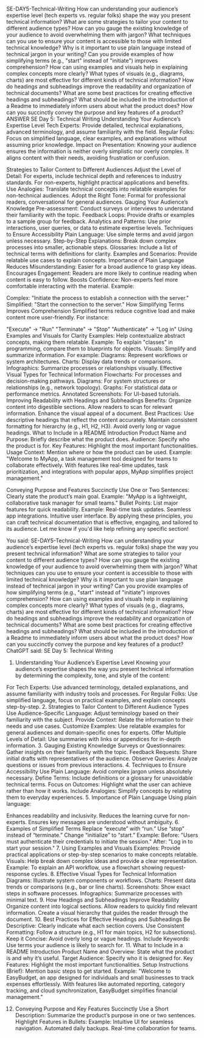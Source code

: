 SE-DAY5-Technical-Writing
How can understanding your audience’s expertise level (tech experts vs. regular folks) shape the way you present technical information?
What are some strategies to tailor your content to different audience types?
How can you gauge the existing knowledge of your audience to avoid overwhelming them with jargon?
What techniques can you use to ensure your content is accessible to those with limited technical knowledge?
Why is it important to use plain language instead of technical jargon in your writing?
Can you provide examples of how simplifying terms (e.g., "start" instead of "initiate") improves comprehension?
How can using examples and visuals help in explaining complex concepts more clearly?
What types of visuals (e.g., diagrams, charts) are most effective for different kinds of technical information?
How do headings and subheadings improve the readability and organization of technical documents?
What are some best practices for creating effective headings and subheadings?
What should be included in the introduction of a Readme to immediately inform users about what the product does?
How can you succinctly convey the purpose and key features of a product?
       ANSWER
SE Day 5: Technical Writing
Understanding Your Audience’s Expertise Level
Tech Experts: Provide detailed, technical explanations, advanced terminology, and assume familiarity with the field.
Regular Folks: Focus on simplified language, clear examples, and explanations without assuming prior knowledge.
Impact on Presentation:
Knowing your audience ensures the information is neither overly simplistic nor overly complex. It aligns content with their needs, avoiding frustration or confusion.

Strategies to Tailor Content to Different Audiences
Adjust the Level of Detail:
For experts, include technical depth and references to industry standards.
For non-experts, highlight practical applications and benefits.
Use Analogies: Translate technical concepts into relatable examples for non-technical audiences.
Adopt the Right Tone: Formal for professional readers, conversational for general audiences.
Gauging Your Audience’s Knowledge
Pre-assessment: Conduct surveys or interviews to understand their familiarity with the topic.
Feedback Loops: Provide drafts or examples to a sample group for feedback.
Analytics and Patterns: Use prior interactions, user queries, or data to estimate expertise levels.
Techniques to Ensure Accessibility
Plain Language: Use simple terms and avoid jargon unless necessary.
Step-by-Step Explanations: Break down complex processes into smaller, actionable steps.
Glossaries: Include a list of technical terms with definitions for clarity.
Examples and Scenarios: Provide relatable use cases to explain concepts.
Importance of Plain Language
Reduces Misunderstanding: Easier for a broad audience to grasp key ideas.
Encourages Engagement: Readers are more likely to continue reading when content is easy to follow.
Boosts Confidence: Non-experts feel more comfortable interacting with the material.
Example:

Complex: "Initiate the process to establish a connection with the server."
Simplified: "Start the connection to the server."
How Simplifying Terms Improves Comprehension
Simplified terms reduce cognitive load and make content more user-friendly. For instance:

"Execute" → "Run"
"Terminate" → "Stop"
"Authenticate" → "Log in"
Using Examples and Visuals for Clarity
Examples: Help contextualize abstract concepts, making them relatable.
Example: To explain "classes" in programming, compare them to blueprints for objects.
Visuals: Simplify and summarize information. For example:
Diagrams: Represent workflows or system architectures.
Charts: Display data trends or comparisons.
Infographics: Summarize processes or relationships visually.
Effective Visual Types for Technical Information
Flowcharts: For processes and decision-making pathways.
Diagrams: For system structures or relationships (e.g., network topology).
Graphs: For statistical data or performance metrics.
Annotated Screenshots: For UI-based tutorials.
Improving Readability with Headings and Subheadings
Benefits:
Organize content into digestible sections.
Allow readers to scan for relevant information.
Enhance the visual appeal of a document.
Best Practices:
Use descriptive headings that reflect the content accurately.
Maintain consistent formatting for hierarchy (e.g., H1, H2, H3).
Avoid overly long or vague headings.
What to Include in a README Introduction
Product Name and Purpose: Briefly describe what the product does.
Audience: Specify who the product is for.
Key Features: Highlight the most important functionalities.
Usage Context: Mention where or how the product can be used.
Example:
"Welcome to MyApp, a task management tool designed for teams to collaborate effectively. With features like real-time updates, task prioritization, and integrations with popular apps, MyApp simplifies project management."

Conveying Purpose and Features Succinctly
Use One or Two Sentences: Clearly state the product’s main goal.
Example: "MyApp is a lightweight, collaborative task manager for small teams."
Bullet Points: List major features for quick readability.
Example:
Real-time task updates.
Seamless app integrations.
Intuitive user interface.
By applying these principles, you can craft technical documentation that is effective, engaging, and tailored to its audience. Let me know if you'd like help refining any specific section!






You said:
        SE-DAY5-Technical-Writing
How can understanding your audience’s expertise level (tech experts vs. regular folks) shape the way you present technical information?
What are some strategies to tailor your content to different audience types?
How can you gauge the existing knowledge of your audience to avoid overwhelming them with jargon?
What techniques can you use to ensure your content is accessible to those with limited technical knowledge?
Why is it important to use plain language instead of technical jargon in your writing?
Can you provide examples of how simplifying terms (e.g., "start" instead of "initiate") improves comprehension?
How can using examples and visuals help in explaining complex concepts more clearly?
What types of visuals (e.g., diagrams, charts) are most effective for different kinds of technical information?
How do headings and subheadings improve the readability and organization of technical documents?
What are some best practices for creating effective headings and subheadings?
What should be included in the introduction of a Readme to immediately inform users about what the product does?
How can you succinctly convey the purpose and key features of a product?
ChatGPT said:
SE Day 5: Technical Writing
1. Understanding Your Audience’s Expertise Level
Knowing your audience’s expertise shapes the way you present technical information by determining the complexity, tone, and style of the content:

For Tech Experts: Use advanced terminology, detailed explanations, and assume familiarity with industry tools and processes.
For Regular Folks: Use simplified language, focus on practical examples, and explain concepts step-by-step.
2. Strategies to Tailor Content to Different Audience Types
Use Audience-Specific Language: Adjust terminology based on their familiarity with the subject.
Provide Context: Relate the information to their needs and use cases.
Customize Examples: Use relatable examples for general audiences and domain-specific ones for experts.
Offer Multiple Levels of Detail: Use summaries with links or appendices for in-depth information.
3. Gauging Existing Knowledge
Surveys or Questionnaires: Gather insights on their familiarity with the topic.
Feedback Requests: Share initial drafts with representatives of the audience.
Observe Queries: Analyze questions or issues from previous interactions.
4. Techniques to Ensure Accessibility
Use Plain Language: Avoid complex jargon unless absolutely necessary.
Define Terms: Include definitions or a glossary for unavoidable technical terms.
Focus on Outcomes: Highlight what the user can achieve rather than how it works.
Include Analogies: Simplify concepts by relating them to everyday experiences.
5. Importance of Plain Language
Using plain language:

Enhances readability and inclusivity.
Reduces the learning curve for non-experts.
Ensures key messages are understood without ambiguity.
6. Examples of Simplified Terms
Replace “execute” with “run.”
Use “stop” instead of “terminate.”
Change “initialize” to “start.”
Example:
Before: "Users must authenticate their credentials to initiate the session."
After: "Log in to start your session."
7. Using Examples and Visuals
Examples: Provide practical applications or step-by-step scenarios to make concepts relatable.
Visuals: Help break down complex ideas and provide a clear representation.
Example: To explain an API workflow, use a flowchart showing request-response cycles.
8. Effective Visual Types for Technical Information
Diagrams: Illustrate system components or workflows.
Charts: Present data trends or comparisons (e.g., bar or line charts).
Screenshots: Show exact steps in software processes.
Infographics: Summarize processes with minimal text.
9. How Headings and Subheadings Improve Readability
Organize content into logical sections.
Allow readers to quickly find relevant information.
Create a visual hierarchy that guides the reader through the document.
10. Best Practices for Effective Headings and Subheadings
Be Descriptive: Clearly indicate what each section covers.
Use Consistent Formatting: Follow a structure (e.g., H1 for main topics, H2 for subsections).
Keep it Concise: Avoid overly long or vague headings.
Include Keywords: Use terms your audience is likely to search for.
11. What to Include in a README Introduction
Product Name and Overview: State what the product is and why it’s useful.
Target Audience: Specify who it is designed for.
Key Features: Highlight the most important functionalities.
Setup Instructions (Brief): Mention basic steps to get started.
Example:
"Welcome to EasyBudget, an app designed for individuals and small businesses to track expenses effortlessly. With features like automated reporting, category tracking, and cloud synchronization, EasyBudget simplifies financial management."

12. Conveying Purpose and Key Features Succinctly
Use a Short Description: Summarize the product’s purpose in one or two sentences.
Highlight Features in Bullets:
Example:
Intuitive UI for seamless navigation.
Automated daily backups.
Real-time collaboration for teams.
